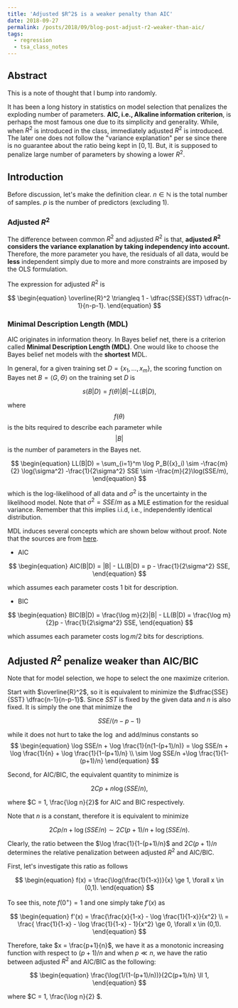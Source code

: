 ```yaml
---
title: 'Adjusted $R^2$ is a weaker penalty than AIC'
date: 2018-09-27
permalink: /posts/2018/09/blog-post-adjust-r2-weaker-than-aic/
tags:
  - regression
  - tsa_class_notes
---
```


## Abstract

This is a note of thought that I bump into randomly. 

It has been a long history in statistics on model selection that penalizes the exploding number of parameters. **AIC, i.e., Alkaline information criterion**, is perhaps the most famous one due to its simplicity and generality. While, when $R^2$ is introduced in the class, immediately adjusted $R^2$ is introduced. The later one does not follow the "variance explanation" per se since there is no guarantee about the ratio being kept in $[0,1]$. But, it is supposed to penalize large number of parameters by showing a lower $R^2$. 

## Introduction

Before discussion, let's make the definition clear. $n \in \mathbb{N}$ is the total number of samples. $p$ is the number of predictors (excluding 1).

### Adjusted $R^2$

The difference between common $R^2$ and adjusted $R^2$ is that, **adjusted $R^2$ considers the variance explanation by taking independency into account.** Therefore, the more parameter you have, the residuals of all data, would be **less** independent simply due to more and more constraints are imposed by the OLS formulation. 

The expression for adjusted $R^2$ is

$$
\begin{equation}
\overline{R}^2 \triangleq 1 - \dfrac{SSE}{SST} \dfrac{n-1}{n-p-1}.
\end{equation}
$$

### Minimal Description Length (MDL)

AIC originates in information theory. In Bayes belief net, there is a criterion called **Minimal Description Length (MDL)**. One would like to choose the Bayes belief net models with the **shortest** MDL.

In general, for a given training set $D = \{ {x}_1,\ldots,{x}_m \}$, the scoring function on Bayes net $B = \langle G, \Theta \rangle$ on the training set $D$ is

$$
\begin{equation}
s(B|D) = f(\theta)|B| - LL(B|D),
\end{equation}
$$

where $$f(\theta)$$ is the bits required to describe each parameter while $$\vert B \vert$$ is the number of parameters in the Bayes net. 

$$
\begin{equation}
LL(B|D) = \sum_{i=1}^m \log P_B({x}_i) \sim -\frac{m}{2} \log(\sigma^2) -\frac{1}{2\sigma^2} SSE \sim -\frac{m}{2}\log(SSE/m),
\end{equation}
$$

which is the log-likelihood of all data and $\sigma^2$ is the uncertainty in the likelihood model. Note that $\sigma^2 = SSE/m$ as a MLE estimation for the residual variance. Remember that this implies i.i.d, i.e., independently identical distribution. 

MDL induces several concepts which are shown below without proof. Note that the sources are from [here](https://www.goodreads.com/book/show/31193897-machine-learning).

- AIC

$$
\begin{equation}
AIC(B|D) = |B| - LL(B|D) = p - \frac{1}{2\sigma^2} SSE,
\end{equation}
$$

which assumes each parameter costs $1$ bit for description.

- BIC

$$
\begin{equation}
BIC(B|D) = \frac{\log m}{2}|B| - LL(B|D) = \frac{\log m}{2}p - \frac{1}{2\sigma^2} SSE,
\end{equation}
$$

which assumes each parameter costs $\log m /2$ bits for descriptions.

## Adjusted $R^2$ penalize weaker than AIC/BIC

Note that for model selection, we hope to select the one maximize criterion. 

Start with $\overline{R}^2$, so it is equivalent to minimize the $\dfrac{SSE}{SST} \dfrac{n-1}{n-p-1}$. Since $SST$ is fixed by the given data and $n$ is also fixed. It is simply the one that minimize the 

$$
\begin{equation}
SSE/(n-p-1)
\end{equation}
$$

while it does not hurt to take the $\log$ and add/minus constants so
$$
\begin{equation}
\log SSE/n + \log \frac{1}{n(1-(p+1)/n)} = \log SSE/n + \log \frac{1}{n} + \log \frac{1}{1-(p+1)/n} \\ 
\sim \log SSE/n  +\log \frac{1}{1-(p+1)/n} 
\end{equation}
$$


Second, for AIC/BIC, the equivalent quantity to minimize is 

$$
\begin{equation}
2 C p + n \log (SSE/n),
\end{equation}
$$

where $C = 1, \frac{\log n}{2}$ for AIC and BIC respectively. 

Note that $n$ is a constant, therefore it is equivalent to minimize

$$
\begin{equation}
2 C p/n + \log (SSE/n) \sim 2 C (p+1)/n + \log (SSE/n).
\end{equation}
$$

Clearly, the ratio between the $\log \frac{1}{1-(p+1)/n}$ and $2 C (p+1)/n$ determines the relative penalization between adjusted $R^2$ and AIC/BIC. 

First, let's investigate this ratio as follows

$$
\begin{equation}
f(x) = \frac{\log(\frac{1}{1-x})}{x} \ge 1, \forall x \in (0,1).
\end{equation}
$$

To see this, note $f(0^+) = 1$ and one simply take $f'(x)$ as 

$$
\begin{equation}
f'(x) = \frac{\frac{x}{1-x} - \log \frac{1}{1-x}}{x^2} \\
= \frac{ \frac{1}{1-x} - \log \frac{1}{1-x} - 1}{x^2} \ge 0, \forall x \in (0,1).
\end{equation}
$$

Therefore, take $x  = \frac{p+1}{n}$, we have it as a monotonic increasing function with respect to $(p+1)/n$ and when $p \ll n$,  we have the ratio between adjusted $R^2$ and AIC/BIC as the following:

$$
\begin{equation}
\frac{\log(1/(1-(p+1)/n))}{2C(p+1)/n} \ll 1,
\end{equation}
$$

where $C = 1, \frac{\log n}{2} $.
